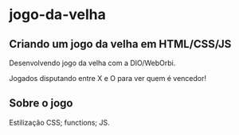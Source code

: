 # jogo-da-velha
## Criando um jogo da velha em HTML/CSS/JS

Desenvolvendo jogo da velha com a DIO/WebOrbi.

Jogados disputando entre X e O para ver quem é vencedor!

## Sobre o jogo
Estilização CSS;
functions;
JS.
